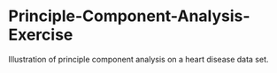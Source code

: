 # Principle-Component-Analysis-Exercise

Illustration of principle component analysis on a heart disease data set.
